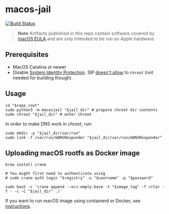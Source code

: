 # macos-jail

[![Build Status](https://github.com/macOScontainers/macos-jail/workflows/CI/badge.svg?branch=main)](https://github.com/macOScontainers/macos-jail/actions?query=branch:main)

> **Note**
> Artifacts published in this repo contain software covered by [macOS EULA](https://www.apple.com/legal/sla/) and are only intended to be run on Apple hardware.

## Prerequisites

* MacOS Catalina or newer
* Disable [System Identity Protection](https://developer.apple.com/documentation/security/disabling_and_enabling_system_integrity_protection).
SIP [doesn't allow](https://github.com/containerd/containerd/discussions/5525#discussioncomment-2685649) to `chroot` (not needed for building though).

## Usage

```shell
cd "$repo_root"
sudo python3 -m macosjail "$jail_dir" # prepare chroot dir contents
sudo chroot "$jail_dir" # enter chroot
```

In order to make DNS work in chroot, run:

```shell
sudo mkdir -p "$jail_dir/var/run"
sudo link -f /var/run/mDNSResponder "$jail_dir/var/run/mDNSResponder"
```

## Uploading macOS rootfs as Docker image

```shell
brew install crane

# You might first need to authenticate using
# sudo crane auth login "$registry" -u "$username" -p "$password"

sudo bash -c 'crane append --oci-empty-base -t "$image_tag" -f <(tar -f - -c -C "$jail_dir" .)'
```

If you want to run macOS image using containerd or Docker, see [instructions](https://github.com/macOScontainers/homebrew-formula#macos-native-containers).
